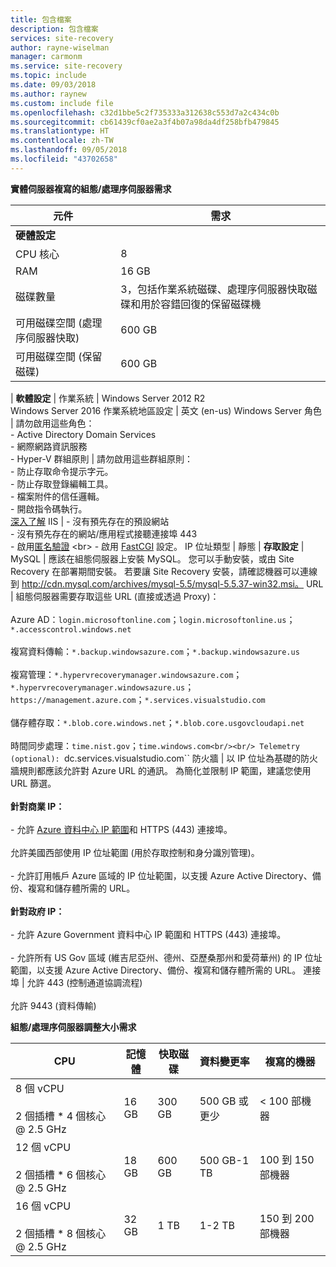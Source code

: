 ```yaml
---
title: 包含檔案
description: 包含檔案
services: site-recovery
author: rayne-wiselman
manager: carmonm
ms.service: site-recovery
ms.topic: include
ms.date: 09/03/2018
ms.author: raynew
ms.custom: include file
ms.openlocfilehash: c32d1bbe5c2f735333a312638c553d7a2c434c0b
ms.sourcegitcommit: cb61439cf0ae2a3f4b07a98da4df258bfb479845
ms.translationtype: HT
ms.contentlocale: zh-TW
ms.lasthandoff: 09/05/2018
ms.locfileid: "43702658"
---
```

**實體伺服器複寫的組態/處理序伺服器需求**

**元件** | **需求** 
--- | ---
**硬體設定** | 
CPU 核心 | 8 
RAM | 16 GB
磁碟數量 | 3，包括作業系統磁碟、處理序伺服器快取磁碟和用於容錯回復的保留磁碟機 
可用磁碟空間 (處理序伺服器快取) | 600 GB
可用磁碟空間 (保留磁碟) | 600 GB
 | 
**軟體設定** | 
作業系統 | Windows Server 2012 R2 <br> Windows Server 2016
作業系統地區設定 | 英文 (en-us)
Windows Server 角色 | 請勿啟用這些角色： <br> - Active Directory Domain Services <br>- 網際網路資訊服務 <br> - Hyper-V 
群組原則 | 請勿啟用這些群組原則： <br> - 防止存取命令提示字元。 <br> - 防止存取登錄編輯工具。 <br> - 檔案附件的信任邏輯。 <br> - 開啟指令碼執行。 <br> [深入了解](https://technet.microsoft.com/library/gg176671(v=ws.10).aspx)
IIS | - 沒有預先存在的預設網站 <br> - 沒有預先存在的網站/應用程式接聽連接埠 443 <br>- 啟用[匿名驗證](https://technet.microsoft.com/library/cc731244(v=ws.10).aspx) <br> - 啟用 [FastCGI](https://technet.microsoft.com/library/cc753077(v=ws.10).aspx) 設定。
IP 位址類型 | 靜態 
| 
**存取設定** | 
MySQL | 應該在組態伺服器上安裝 MySQL。 您可以手動安裝，或由 Site Recovery 在部署期間安裝。 若要讓 Site Recovery 安裝，請確認機器可以連線到 http://cdn.mysql.com/archives/mysql-5.5/mysql-5.5.37-win32.msi。
URL | 組態伺服器需要存取這些 URL (直接或透過 Proxy)：<br/><br/> Azure AD：``login.microsoftonline.com``；``login.microsoftonline.us``；``*.accesscontrol.windows.net``<br/><br/> 複寫資料傳輸：``*.backup.windowsazure.com``；``*.backup.windowsazure.us``<br/><br/> 複寫管理：``*.hypervrecoverymanager.windowsazure.com``；``*.hypervrecoverymanager.windowsazure.us``；``https://management.azure.com``；``*.services.visualstudio.com``<br/><br/> 儲存體存取：``*.blob.core.windows.net``；``*.blob.core.usgovcloudapi.net``<br/><br/> 時間同步處理：``time.nist.gov``；``time.windows.com<br/><br/> Telemetry (optional): ``dc.services.visualstudio.com``
防火牆 | 以 IP 位址為基礎的防火牆規則都應該允許對 Azure URL 的通訊。 為簡化並限制 IP 範圍，建議您使用 URL 篩選。<br/><br/>**針對商業 IP：**<br/><br/>- 允許 [Azure 資料中心 IP 範圍](https://www.microsoft.com/download/confirmation.aspx?id=41653)和 HTTPS (443) 連接埠。<br/><br/> 允許美國西部使用 IP 位址範圍 (用於存取控制和身分識別管理)。<br/><br/> - 允許訂用帳戶 Azure 區域的 IP 位址範圍，以支援 Azure Active Directory、備份、複寫和儲存體所需的 URL。<br/><br/> **針對政府 IP：**<br/><br/> - 允許 Azure Government 資料中心 IP 範圍和 HTTPS (443) 連接埠。<br/><br/> - 允許所有 US Gov 區域 (維吉尼亞州、德州、亞歷桑那州和愛荷華州) 的 IP 位址範圍，以支援 Azure Active Directory、備份、複寫和儲存體所需的 URL。
連接埠 | 允許 443 (控制通道協調流程)<br/><br/> 允許 9443 (資料傳輸) 


**組態/處理序伺服器調整大小需求**

**CPU** | **記憶體** | **快取磁碟** | **資料變更率** | **複寫的機器**
--- | --- | --- | --- | ---
8 個 vCPU<br/><br/> 2 個插槽 * 4 個核心 \@ 2.5 GHz | 16 GB | 300 GB | 500 GB 或更少 | < 100 部機器
12 個 vCPU<br/><br/> 2 個插槽 * 6 個核心 \@ 2.5 GHz | 18 GB | 600 GB | 500 GB-1 TB | 100 到 150 部機器
16 個 vCPU<br/><br/> 2 個插槽 * 8 個核心 \@ 2.5 GHz | 32 GB | 1 TB | 1-2 TB | 150 到 200 部機器

